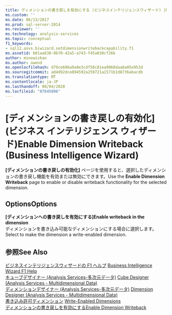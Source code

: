 ```yaml
---
title: ディメンションの書き戻しを有効にする (ビジネスインテリジェンスウィザード) |Microsoft Docs
ms.custom: ''
ms.date: 06/13/2017
ms.prod: sql-server-2014
ms.reviewer: ''
ms.technology: analysis-services
ms.topic: conceptual
f1_keywords:
- sql12.asvs.biwizard.setdimensionwritebackcapability.f1
ms.assetid: b01aa630-0b70-42a5-a743-f45a030cf26b
author: minewiskan
ms.author: owend
ms.openlocfilehash: d79ce686a9a0e3cdf58c81ea9060daa8a05e953d
ms.sourcegitcommit: ad4d92dce894592a259721a1571b1d8736abacdb
ms.translationtype: MT
ms.contentlocale: ja-JP
ms.lasthandoff: 08/04/2020
ms.locfileid: "87645896"
---
```

# <a name="enable-dimension-writeback-business-intelligence-wizard"></a><span data-ttu-id="eff89-102">[ディメンションの書き戻しの有効化] (ビジネス インテリジェンス ウィザード)</span><span class="sxs-lookup"><span data-stu-id="eff89-102">Enable Dimension Writeback (Business Intelligence Wizard)</span></span>
  <span data-ttu-id="eff89-103">**[ディメンションの書き戻しの有効化]** ページを使用すると、選択したディメンションの書き戻し機能を有効または無効にできます。</span><span class="sxs-lookup"><span data-stu-id="eff89-103">Use the **Enable Dimension Writeback** page to enable or disable writeback functionality for the selected dimension.</span></span>  
  
## <a name="options"></a><span data-ttu-id="eff89-104">Options</span><span class="sxs-lookup"><span data-stu-id="eff89-104">Options</span></span>  
 <span data-ttu-id="eff89-105">**[ディメンションへの書き戻しを有効にする]**</span><span class="sxs-lookup"><span data-stu-id="eff89-105">**Enable writeback in the dimension**</span></span>  
 <span data-ttu-id="eff89-106">ディメンションを書き込み可能なディメンションにする場合に選択します。</span><span class="sxs-lookup"><span data-stu-id="eff89-106">Select to make the dimension a write-enabled dimension.</span></span>  
  
## <a name="see-also"></a><span data-ttu-id="eff89-107">参照</span><span class="sxs-lookup"><span data-stu-id="eff89-107">See Also</span></span>  
 <span data-ttu-id="eff89-108">[ビジネスインテリジェンスウィザードの F1 ヘルプ](business-intelligence-wizard-f1-help.md) </span><span class="sxs-lookup"><span data-stu-id="eff89-108">[Business Intelligence Wizard F1 Help](business-intelligence-wizard-f1-help.md) </span></span>  
 <span data-ttu-id="eff89-109">[キューブデザイナー &#40;Analysis Services-多次元データ&#41;](cube-designer-analysis-services-multidimensional-data.md) </span><span class="sxs-lookup"><span data-stu-id="eff89-109">[Cube Designer &#40;Analysis Services - Multidimensional Data&#41;](cube-designer-analysis-services-multidimensional-data.md) </span></span>  
 <span data-ttu-id="eff89-110">[ディメンションデザイナー &#40;Analysis Services-多次元データ&#41;](dimension-designer-analysis-services-multidimensional-data.md) </span><span class="sxs-lookup"><span data-stu-id="eff89-110">[Dimension Designer &#40;Analysis Services - Multidimensional Data&#41;](dimension-designer-analysis-services-multidimensional-data.md) </span></span>  
 <span data-ttu-id="eff89-111">[書き込み許可ディメンション](multidimensional-models-olap-logical-dimension-objects/write-enabled-dimensions.md) </span><span class="sxs-lookup"><span data-stu-id="eff89-111">[Write-Enabled Dimensions](multidimensional-models-olap-logical-dimension-objects/write-enabled-dimensions.md) </span></span>  
 [<span data-ttu-id="eff89-112">ディメンションの書き戻しを有効にする</span><span class="sxs-lookup"><span data-stu-id="eff89-112">Enable Dimension Writeback</span></span>](multidimensional-models/bi-wizard-enable-dimension-writeback.md)  
  
  
